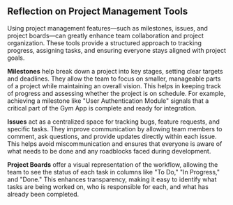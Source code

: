 ## Reflection on Project Management Tools

Using project management features—such as milestones, issues, and project boards—can greatly enhance team collaboration and project organization. 
These tools provide a structured approach to tracking progress, assigning tasks, and ensuring everyone stays aligned with project goals.

**Milestones** help break down a project into key stages, setting clear targets and deadlines.
                     They allow the team to focus on smaller, manageable parts of a project while maintaining an overall vision.
                     This helps in keeping track of progress and assessing whether the project is on schedule. 
                     For example, achieving a milestone like "User Authentication Module" signals that a critical part of the Gym App is complete and ready for integration.

**Issues** act as a centralized space for tracking bugs, feature requests, and specific tasks.
They improve communication by allowing team members to comment, ask questions, and provide updates directly within each issue. 
This helps avoid miscommunication and ensures that everyone is aware of what needs to be done and any roadblocks faced during development.

**Project Boards** offer a visual representation of the workflow, allowing the team to see the status of each task in columns like "To Do," "In Progress," and "Done." 
This enhances transparency, making it easy to identify what tasks are being worked on, who is responsible for each, and what has already been completed.
